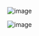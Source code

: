 ![image](https://github.com/ShynuSj/Movie-Diary/assets/100471775/36645371-95f7-473b-96fe-82b0611aff3d)


![image](https://github.com/ShynuSj/PopCorn-Diary/assets/100471775/418a9053-b155-4103-b1db-7ae52cb991a6)
